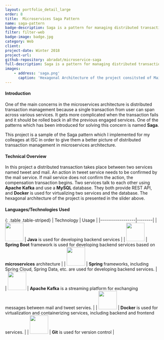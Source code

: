 ```yaml
---
layout: portfolio_detail_large
order: 8
title:  Microservices Saga Pattern
name: saga-pattern
badge-description: Saga is a pattern for managing distributed transactions in microservices architecture.
filter: filter-web
badge-image: badge.jpg
category: Web
client:
project-date: Winter 2018
project-url:
github-repository: abradat/microservice-saga
full-description: Saga is a pattern for managing distributed transactions in microservices.
images:
    - address: 'saga.png'
      caption: 'Hexagonal Architecture of the project consitsted of Mail and Tweet services, their components and communications'
---
```

#### Introduction
One of the main concerns in the microservices architecture is distributed transaction management because a single transaction from user can span across various services. It gets more complicated when the transaction fails and it should be rolled back in all the previous engaged services. One of the patterns which has been introduced for solving this concern is named **Saga**.

This project is a sample of the Saga pattern which I implemented for my colleages at ISC in order to give them a better picture of distributed transaction management in microservices architecture.

#### Technical Overview
In this project a distributed transaction takes place between two services named tweet and mail. An action in tweet service needs to be confirmed by the mail service. If mail service does not confirm the action, the compensation transaction begins. Two services talk to each other using **Apache Kafka** and use a **MySQL** database. They both provide REST API, and **Docker** is used for virtualizing two services and the database. The hexagonal architecture of the project is presented in the slider above.

#### Languages/Technologies Used

{: .table .table-striped}
| Technology | Usage |
|------------------|--------|
| <img src="{{'assets/img/portfolio/technologies/java.png' | relative_url}}" width="60" height="60"> | **Java** is used for developing backend services |
| <img src="{{'assets/img/portfolio/technologies/spring-boot.png' | relative_url}}" width="60" height="60"> | **Spring Boot** framework is used for developing backend services based on **microservices** architecture |
| <img src="{{'assets/img/portfolio/technologies/spring.png' | relative_url}}" width="60" height="60"> | **Spring** frameworks, including Spring Cloud, Spring Data, etc. are used for developing backend services. |
| <img src="{{'assets/img/portfolio/technologies/kafka.png' | relative_url}}" width="60" height="60"> | **Apache Kafka** is a streaming platform for exchanging messages between mail and tweet servies. |
| <img src="{{'assets/img/portfolio/technologies/docker.png' | relative_url}}" width="60" height="60"> | **Docker** is used for virtualization and containerizing services, including backend and frontend services. |
| <img src="{{'assets/img/portfolio/technologies/git.png' | relative_url}}" width="60" height="60"> | **Git** is used for version control |